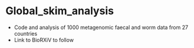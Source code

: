 # Global_skim_analysis
- Code and analysis of 1000 metagenomic faecal and worm data from 27 countries 
- Link to BioRXiV to follow 